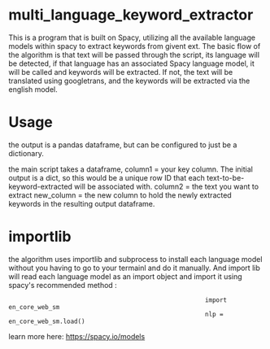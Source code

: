 # multi_language_keyword_extractor

This is a program that is built on Spacy, utilizing all the available language models within spacy to extract keywords from givent ext. The basic flow of the algorithm is that text will be passed through the script, its language will be detected, if that language has an associated Spacy language model, it will be called and keywords will be extracted. If not, the text will be translated using googletrans, and the keywords will be extracted via the english model. 

# Usage
the output is a pandas dataframe, but can be configured to just be a dictionary. 

the main script takes a dataframe,
column1 = your key column. The initial output is a dict, so this would be a unique row ID that each text-to-be-keyword-extracted will be associated with. 
column2 = the text you want to extract 
new_column = the new column to hold the newly extracted keywords in the resulting output dataframe. 

# importlib

the algorithm uses importlib and subprocess to install each language model without you having to go to your termainl and do it manually. And import lib will read each language model as an import object and import it using spacy's recommended method : 
                                                        
                                                                
                                                          import en_core_web_sm
                                                          nlp = en_core_web_sm.load()
 
 
 learn more here: https://spacy.io/models
 
 
 
 
